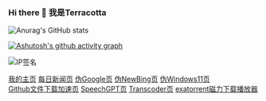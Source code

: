 ### Hi there 👋 我是Terracotta

![Anurag's GitHub stats](https://github-readme-stats.vercel.app/api?username=1746705990&theme=graywhite&show_icons=true)  

[![Ashutosh's github activity graph](https://github-readme-activity-graph.vercel.app/graph?username=1746705990&theme=dracula)](https://github.com/ashutosh00710/github-readme-activity-graph)

![IP签名](https://tool.lu/netcard/)

<!--
**1746705990/1746705990** is a ✨ _special_ ✨ repository because its `README.md` (this file) appears on your GitHub profile.

Here are some ideas to get you started:

- 🔭 I’m currently working on ...
- 🌱 I’m currently learning ...
- 👯 I’m looking to collaborate on ...
- 🤔 I’m looking for help with ...
- 💬 Ask me about ...
- 📫 How to reach me: ...
- 😄 Pronouns: ...
- ⚡ Fun fact: ...
-->


[我的主页](https://www.daichenyang.tk "我很喜欢一个叫章若楠的女生")
[每日新闻页](https://news.daichenyang.me "本页面复刻于https://github.com/zkeq/news")
[伪Google页](https://google.daichenyang.me "本页面复刻于https://github.com/gaowanlu/google")
[伪NewBing页](https://bing.daichenyang.me "本页面复刻于https://github.com/adams549659584/go-proxy-bingai")
[伪Windows11页](https://win11.daichenyang.me "本页面复刻于https://github.com/inwinter04/win11React_CN")<br>
[Github文件下载加速页](http://github.dcy12138.eu.org/ "本页面复刻于http://github.dcy12138.eu.org/")
[SpeechGPT页](https://chatgpt.daichenyang.me "本页面复刻于https://github.com/hahahumble/speechgpt")
[Transcoder页](https://transcoder.daichenyang.me "本页面复刻于https://vercel.com/templates/next.js/nextjs-ai-chatbot")
[exatorrent磁力下载播放器](http://47.113.150.174:5000/signin "本项目复刻于https://github.com/varbhat/exatorrent，默认账密为：adminuser,adminpassword")
